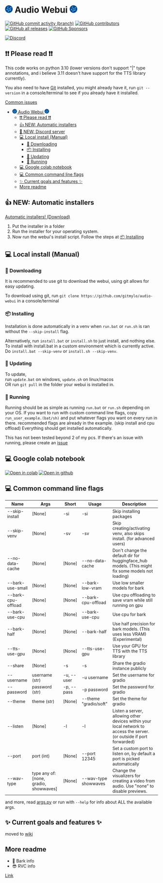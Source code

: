 # <img alt="logo" height="25" src="assets/logo.png" width="25"/> Audio Webui <img alt="logo" height="25" src="assets/logo.png" width="25"/>

[![GitHub commit activity (branch)](https://img.shields.io/github/commit-activity/t/gitmylo/audio-webui)](https://github.com/gitmylo/audio-webui/commits/master)
[![GitHub contributors](https://img.shields.io/github/contributors-anon/gitmylo/audio-webui)](https://github.com/gitmylo/audio-webui/graphs/contributors)
[![GitHub all releases](https://img.shields.io/github/downloads/gitmylo/audio-webui/total?label=installer%20downloads)](https://github.com/gitmylo/audio-webui/releases/tag/Installers)
[![GitHub Sponsors](https://img.shields.io/github/sponsors/gitmylo?label=github+sponsors+supporters)](https://github.com/sponsors/gitmylo)

[![Discord](https://img.shields.io/discord/1118525872882843711?style=flat&label=discord)](https://discord.gg/NB86C3Szkg)


## ❗❗ Please read ❗❗
This code works on python 3.10 (lower versions don't support "|" type annotations, and i believe 3.11 doesn't have support for the TTS library currently).

You also need to have [Git](https://git-scm.com/downloads) installed, you might already have it, run `git --version` in a console/terminal to see if you already have it installed.

[Common issues](https://github.com/gitmylo/audio-webui/wiki/common-issues)

<!-- TOC -->
* [<img alt="logo" height="15" src="assets/logo.png" width="15"/> Audio Webui <img alt="logo" height="15" src="assets/logo.png" width="15"/>](#img-altlogo-height25-srcassetslogopng-width25-audio-webui-img-altlogo-height25-srcassetslogopng-width25)
  * [❗❗ Please read ❗❗](#-please-read-)
  * [👍 NEW: Automatic installers](#-new--automatic-installers)
  * [💬 NEW: Discord server](#-new--discord-server)
  * [💻 Local install (Manual)](#-local-install--manual-)
    * [🔽 Downloading](#-downloading)
    * [📦 Installing](#-installing)
    * [🔼 Updating](#-updating)
    * [🏃‍ Running](#-running)
  * [💻 Google colab notebook](#-google-colab-notebook)
  * [💻 Common command line flags](#-common-command-line-flags)
  * [✨ Current goals and features ✨](#-current-goals-and-features-)
  * [More readme](#more-readme)
<!-- TOC -->

## 👍 NEW: Automatic installers
[Automatic installers! (Download)](https://github.com/gitmylo/audio-webui/releases/tag/Installers)
1. Put the installer in a folder
2. Run the installer for your operating system.
3. Now run the webui's install script. Follow the steps at [📦 Installing](#-installing)

## 💻 Local install (Manual)
### 🔽 Downloading
It is recommended to use git to download the webui, using git allows for easy updating.

To download using git, run `git clone https://github.com/gitmylo/audio-webui` in a console/terminal

### 📦 Installing
Installation is done automatically in a venv when `run.bat` or `run.sh` is ran without the `--skip-install` flag.

Alternatively, run `install.bat` or `install.sh` to just install, and nothing else. To install with install.bat in a custom environment which is currently active. Do `install.bat --skip-venv` or `install.sh --skip-venv`.

### 🔼 Updating
To update,  
run `update.bat` on windows, `update.sh` on linux/macos  
OR run `git pull` in the folder your webui is installed in.

### 🏃‍ Running
Running should be as simple as running `run.bat` or `run.sh` depending on your OS.
If you want to run with custom command line flags, copy `run_user_example.(bat/sh)` and put whatever flags you want on every run in there. recommended flags are already in the example. (skip install and cpu offload)
Everything should get installed automatically.

This has not been tested beyond 2 of my pcs.
If there's an issue with running, please create an [issue](https://github.com/gitmylo/audio-webui/issues)

## 💻 Google colab notebook
[![Open in colab](https://colab.research.google.com/assets/colab-badge.svg)](https://colab.research.google.com/github/gitmylo/audio-webui/blob/master/audio_webui_colab.ipynb) [![Open in github](https://img.shields.io/badge/Github-Open%20file-green)](audio_webui_colab.ipynb)

## 💻 Common command line flags

| Name               | Args                                   | Short      | Usage                 | Description                                                                                                            |
|--------------------|----------------------------------------|------------|-----------------------|------------------------------------------------------------------------------------------------------------------------|
| --skip-install     | [None]                                 | -si        | -si                   | Skip installing packages                                                                                               |
| --skip-venv        | [None]                                 | -sv        | -sv                   | Skip creating/activating venv, also skips install. (for advanced users)                                                |
| --no-data-cache    | [None]                                 | [None]     | --no-data-cache       | Don't change the default dir for huggingface_hub models. (This might fix some models not loading)                      |
| --bark-use-small   | [None]                                 | [None]     | --bark-low-vram       | Use low smaller models for bark                                                                                        |
| --bark-cpu-offload | [None]                                 | [None]     | --bark-cpu-offload    | Use cpu offloading to save vram while still running on gpu                                                             |
| --bark-use-cpu     | [None]                                 | [None]     | --bark-use-cpu        | Use cpu for bark                                                                                                       |
| --bark-half        | [None]                                 | [None]     | --bark-half           | Use half precision for bark models. (This uses less VRAM) (Experimental)                                               |
| --tts-use-gpu      | [None]                                 | [None]     | --tts-use-gpu         | Use your GPU for TTS with the TTS library                                                                              |
| --share            | [None]                                 | -s         | -s                    | Share the gradio instance publicly                                                                                     |
| --username         | username (str)                         | -u, --user | -u username           | Set the username for gradio                                                                                            |
| --password         | password (str)                         | -p, --pass | -p password           | Set the password for gradio                                                                                            |
| --theme            | theme (str)                            | [None]     | --theme "gradio/soft" | Set the theme for gradio                                                                                               |
| --listen           | [None]                                 | -l         | -l                    | Listen a server, allowing other devices within your local network to access the server. (or outside if port forwarded) |
| --port             | port (int)                             | [None]     | --port 12345          | Set a custom port to listen on, by default a port is picked automatically                                              |
| --wav-type         | type any of: [none, gradio, showwaves] | [None]     | --wav-type showwaves  | Change the visualizers for creating a video from audio. Use "none" to disable previews.                                |
and more, read [args.py](https://github.com/gitmylo/audio-webui/blob/master/webui/args.py) or run with `--help` for info about ALL the available args.

## ✨ Current goals and features ✨
moved to [wiki](https://github.com/gitmylo/audio-webui/wiki/Features)

## More readme
* 🐶 Bark info
* 😎 RVC info

[Link](https://github.com/gitmylo/audio-webui/wiki/info)
